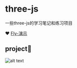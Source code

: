 # three-js
一些three-js的学习笔记和练习项目

 :heart:  [Fly-演示](https://skadieyes.github.io/three-js/app/flyGame/index.html)

## project
![alt text](https://skadieyes.github.io/three-js/img/three-js.png "Three.js")


